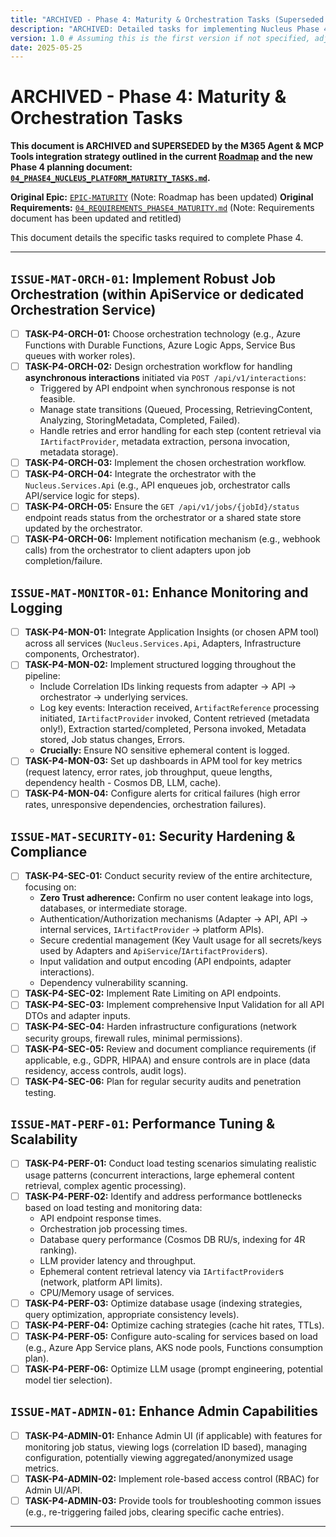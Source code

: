 ```yaml
---
title: "ARCHIVED - Phase 4: Maturity & Orchestration Tasks (Superseded by M365 Agent & MCP Tools Integration)"
description: "ARCHIVED: Detailed tasks for implementing Nucleus Phase 4 maturity and orchestration. This phase is superseded by the M365 Agent and MCP Tools integration strategy."
version: 1.0 # Assuming this is the first version if not specified, adjust if needed
date: 2025-05-25
---
```


# ARCHIVED - Phase 4: Maturity & Orchestration Tasks

**This document is ARCHIVED and SUPERSEDED by the M365 Agent & MCP Tools integration strategy outlined in the current [Roadmap](./00_ROADMAP.md) and the new Phase 4 planning document: [`04_PHASE4_NUCLEUS_PLATFORM_MATURITY_TASKS.md`](./04_PHASE4_NUCLEUS_PLATFORM_MATURITY_TASKS.md).**

**Original Epic:** [`EPIC-MATURITY`](./00_ROADMAP.md#phase-4-maturity--orchestration) (Note: Roadmap has been updated)
**Original Requirements:** [`04_REQUIREMENTS_PHASE4_MATURITY.md`](../Requirements/04_REQUIREMENTS_PHASE4_MATURITY.md) (Note: Requirements document has been updated and retitled)

This document details the specific tasks required to complete Phase 4.

---

## `ISSUE-MAT-ORCH-01`: Implement Robust Job Orchestration (within ApiService or dedicated Orchestration Service)

*   [ ] **TASK-P4-ORCH-01:** Choose orchestration technology (e.g., Azure Functions with Durable Functions, Azure Logic Apps, Service Bus queues with worker roles).
*   [ ] **TASK-P4-ORCH-02:** Design orchestration workflow for handling **asynchronous interactions** initiated via `POST /api/v1/interactions`:
    *   Triggered by API endpoint when synchronous response is not feasible.
    *   Manage state transitions (Queued, Processing, RetrievingContent, Analyzing, StoringMetadata, Completed, Failed).
    *   Handle retries and error handling for each step (content retrieval via `IArtifactProvider`, metadata extraction, persona invocation, metadata storage).
*   [ ] **TASK-P4-ORCH-03:** Implement the chosen orchestration workflow.
*   [ ] **TASK-P4-ORCH-04:** Integrate the orchestrator with the `Nucleus.Services.Api` (e.g., API enqueues job, orchestrator calls API/service logic for steps).
*   [ ] **TASK-P4-ORCH-05:** Ensure the `GET /api/v1/jobs/{jobId}/status` endpoint reads status from the orchestrator or a shared state store updated by the orchestrator.
*   [ ] **TASK-P4-ORCH-06:** Implement notification mechanism (e.g., webhook calls) from the orchestrator to client adapters upon job completion/failure.

## `ISSUE-MAT-MONITOR-01`: Enhance Monitoring and Logging

*   [ ] **TASK-P4-MON-01:** Integrate Application Insights (or chosen APM tool) across all services (`Nucleus.Services.Api`, Adapters, Infrastructure components, Orchestrator).
*   [ ] **TASK-P4-MON-02:** Implement structured logging throughout the pipeline:
    *   Include Correlation IDs linking requests from adapter -> API -> orchestrator -> underlying services.
    *   Log key events: Interaction received, `ArtifactReference` processing initiated, `IArtifactProvider` invoked, Content retrieved (metadata only!), Extraction started/completed, Persona invoked, Metadata stored, Job status changes, Errors.
    *   **Crucially:** Ensure NO sensitive ephemeral content is logged.
*   [ ] **TASK-P4-MON-03:** Set up dashboards in APM tool for key metrics (request latency, error rates, job throughput, queue lengths, dependency health - Cosmos DB, LLM, cache).
*   [ ] **TASK-P4-MON-04:** Configure alerts for critical failures (high error rates, unresponsive dependencies, orchestration failures).

## `ISSUE-MAT-SECURITY-01`: Security Hardening & Compliance

*   [ ] **TASK-P4-SEC-01:** Conduct security review of the entire architecture, focusing on:
    *   **Zero Trust adherence:** Confirm no user content leakage into logs, databases, or intermediate storage.
    *   Authentication/Authorization mechanisms (Adapter -> API, API -> internal services, `IArtifactProvider` -> platform APIs).
    *   Secure credential management (Key Vault usage for all secrets/keys used by Adapters and `ApiService`/`IArtifactProvider`s).
    *   Input validation and output encoding (API endpoints, adapter interactions).
    *   Dependency vulnerability scanning.
*   [ ] **TASK-P4-SEC-02:** Implement Rate Limiting on API endpoints.
*   [ ] **TASK-P4-SEC-03:** Implement comprehensive Input Validation for all API DTOs and adapter inputs.
*   [ ] **TASK-P4-SEC-04:** Harden infrastructure configurations (network security groups, firewall rules, minimal permissions).
*   [ ] **TASK-P4-SEC-05:** Review and document compliance requirements (if applicable, e.g., GDPR, HIPAA) and ensure controls are in place (data residency, access controls, audit logs).
*   [ ] **TASK-P4-SEC-06:** Plan for regular security audits and penetration testing.

## `ISSUE-MAT-PERF-01`: Performance Tuning & Scalability

*   [ ] **TASK-P4-PERF-01:** Conduct load testing scenarios simulating realistic usage patterns (concurrent interactions, large ephemeral content retrieval, complex agentic processing).
*   [ ] **TASK-P4-PERF-02:** Identify and address performance bottlenecks based on load testing and monitoring data:
    *   API endpoint response times.
    *   Orchestration job processing times.
    *   Database query performance (Cosmos DB RU/s, indexing for 4R ranking).
    *   LLM provider latency and throughput.
    *   Ephemeral content retrieval latency via `IArtifactProvider`s (network, platform API limits).
    *   CPU/Memory usage of services.
*   [ ] **TASK-P4-PERF-03:** Optimize database usage (indexing strategies, query optimization, appropriate consistency levels).
*   [ ] **TASK-P4-PERF-04:** Optimize caching strategies (cache hit rates, TTLs).
*   [ ] **TASK-P4-PERF-05:** Configure auto-scaling for services based on load (e.g., Azure App Service plans, AKS node pools, Functions consumption plan).
*   [ ] **TASK-P4-PERF-06:** Optimize LLM usage (prompt engineering, potential model tier selection).

## `ISSUE-MAT-ADMIN-01`: Enhance Admin Capabilities

*   [ ] **TASK-P4-ADMIN-01:** Enhance Admin UI (if applicable) with features for monitoring job status, viewing logs (correlation ID based), managing configuration, potentially viewing aggregated/anonymized usage metrics.
*   [ ] **TASK-P4-ADMIN-02:** Implement role-based access control (RBAC) for Admin UI/API.
*   [ ] **TASK-P4-ADMIN-03:** Provide tools for troubleshooting common issues (e.g., re-triggering failed jobs, clearing specific cache entries).

---
